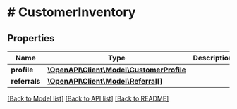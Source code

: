 # # CustomerInventory

## Properties

Name | Type | Description | Notes
------------ | ------------- | ------------- | -------------
**profile** | [**\OpenAPI\Client\Model\CustomerProfile**](CustomerProfile.md) |  | [optional] 
**referrals** | [**\OpenAPI\Client\Model\Referral[]**](Referral.md) |  | [optional] 

[[Back to Model list]](../../README.md#documentation-for-models) [[Back to API list]](../../README.md#documentation-for-api-endpoints) [[Back to README]](../../README.md)


